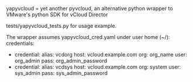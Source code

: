 yapyvcloud = yet another pyvcloud, an alternative python wrapper to VMware's python SDK for vCloud Director

tests/yapyvcloud_tests.py for usage example.

The wrapper assumes yapyvcloud_cred.yaml under user home (~/):
credentials:
- credential:
   alias: vcdorg
   host: vcloud.example.com
   org: org_name
   user: org_admin
   pass: org_admin_password
- credential:
    alias: vcdsys
    host: vcloud.example.com
    org: system
    user: sys_admin
    pass: sys_admin_password

